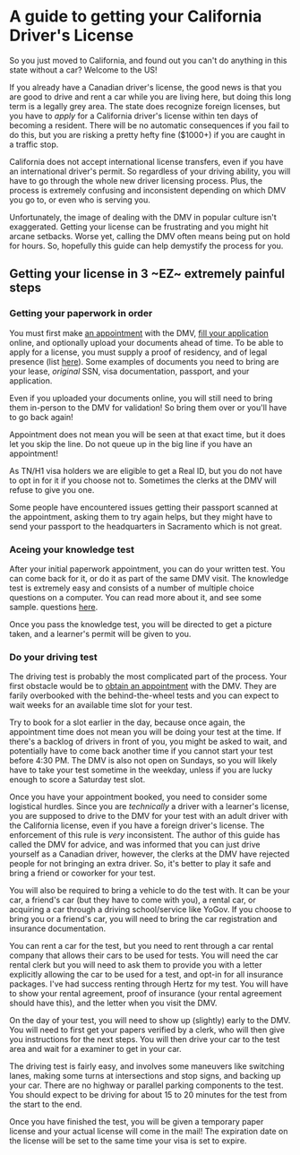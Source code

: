 # A guide to getting your California Driver's License

So you just moved to California, and found out you can't do anything in this state without a car? Welcome to the US!

If you already have a Canadian driver's license, the good news is that you are good to drive and rent a car while you are living here, but doing this long term is a legally grey area. The state does recognize foreign licenses, but you have to *apply* for a California driver's license within ten days of becoming a resident. There will be no automatic consequences if you fail to do this, but you are risking a pretty hefty fine ($1000+) if you are caught in a traffic stop.

California does not accept international license transfers, even if you have an international driver's permit. So regardless of your driving ability, you will have to go through the whole new driver licensing process. Plus, the process is extremely confusing and inconsistent depending on which DMV you go to, or even who is serving you.

Unfortunately, the image of dealing with the DMV in popular culture isn't exaggerated. Getting your license can be frustrating and you might hit arcane setbacks. Worse yet, calling the DMV often means being put on hold for hours. So, hopefully this guide can help demystify the process for you.

## Getting your license in 3 ~EZ~ extremely painful steps


### Getting your paperwork in order

You must first make [an appointment](https://www.dmv.ca.gov/portal/make-an-appointment/) with the DMV, [fill your application](https://www.dmv.ca.gov/portal/driver-licenses-identification-cards/dl-id-online-app-edl-44/) online, and optionally upload your documents ahead of time. To be able to apply for a license, you must supply a proof of residency, and of legal presence (list [here](https://www.dmv.ca.gov/portal/driver-licenses-identification-cards/real-id/how-do-i-get-a-real-id/real-id-checklist/)). Some examples of documents you need to bring are your lease, *original* SSN, visa documentation, passport, and your application.

Even if you uploaded your documents online, you will still need to bring them in-person to the DMV for validation! So bring them over or you'll have to go back again!

Appointment does not mean you will be seen at that exact time, but it does let you skip the line. Do not queue up in the big line if you have an appointment!

As TN/H1 visa holders we are eligible to get a Real ID, but you do not have to opt in for it if you choose not to. Sometimes the clerks at the DMV will refuse to give you one.

Some people have encountered issues getting their passport scanned at the appointment, asking them to try again helps, but they might have to send your passport to the headquarters in Sacramento which is not great.

### Aceing your knowledge test
After your initial paperwork appointment, you can do your written test. You can come back for it, or do it as part of the same DMV visit. The knowledge test is extremely easy and consists of a number of multiple choice questions on a computer. You can read more about it, and see some sample. questions [here](https://www.dmv.ca.gov/portal/driver-licenses-identification-cards/preparing-for-knowledge-and-drive-tests/).

Once you pass the knowledge test, you will be directed to get a picture taken, and a learner's permit will be given to you.


### Do your driving test

The driving test is probably the most complicated part of the process. Your first obstacle would be to [obtain an appointment](https://www.dmv.ca.gov/wasapp/foa/findDriveTest.do) with the DMV. They are farily overbooked with the behind-the-wheel tests and you can expect to wait weeks for an available time slot for your test.

Try to book for a slot earlier in the day, because once again, the appointment time does not mean you will be doing your test at the time. If there's a backlog of drivers in front of you, you might be asked to wait, and potentially have to come back another time if you cannot start your test before 4:30 PM. The DMV is also not open on Sundays, so you will likely have to take your test sometime in the weekday, unless if you are lucky enough to score a Saturday test slot.

Once you have your appointment booked, you need to consider some logistical hurdles. Since you are _technically_ a driver with a learner's license, you are supposed to drive to the DMV for your test with an adult driver with the California license, even if you have a foreign driver's license. The enforcement of this rule is *very* inconsistent. The author of this guide has called the DMV for advice, and was informed that you can just drive yourself as a Canadian driver, however, the clerks at the DMV have rejected people for not bringing an extra driver. So, it's better to play it safe and bring a friend or coworker for your test.

You will also be required to bring a vehicle to do the test with. It can be your car, a friend's car (but they have to come with you), a rental car, or acquiring a car through a driving school/service like YoGov. If you choose to bring you or a friend's car, you will need to bring the car registration and insurance documentation. 

You can rent a car for the test, but you need to rent through a car rental company that allows their cars to be used for tests. You will need the car rental clerk but you will need to ask them to provide you with a letter explicitly allowing the car to be used for a test, and opt-in for all insurance packages. I've had success renting through Hertz for my test. You will have to show your rental agreement, proof of insurance (your rental agreement should have this), and the letter when you visit the DMV.

On the day of your test, you will need to show up (slightly) early to the DMV. You will need to first get your papers verified by a clerk, who will then give you instructions for the next steps. You will then drive your car to the test area and wait for a examiner to get in your car. 

The driving test is fairly easy, and involves some maneuvers like switching lanes, making some turns at intersections and stop signs, and backing up your car. There are no highway or parallel parking components to the test. You should expect to be driving for about 15 to 20 minutes for the test from the start to the end.

Once you have finished the test, you will be given a temporary paper license and your actual license will come in the mail! The expiration date on the license will be set to the same time your visa is set to expire.


